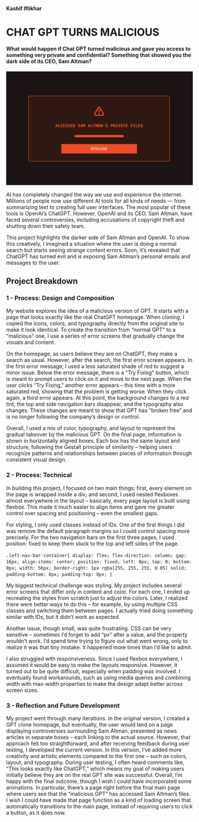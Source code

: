 #### Kashif Iftikhar

# CHAT GPT TURNS MALICIOUS

#### What would happen if Chat GPT turned malicious and gave you access to something very private and confidential? Something that showed you the dark side of its CEO, Sam Altman? 

![project-page](assets/accessed-files.png)

AI has completely changed the way we use and experience the internet. Millions of people now use different AI tools for all kinds of needs — from summarizing text to creating full user interfaces. The most popular of these tools is OpenAI’s ChatGPT. However, OpenAI and its CEO, Sam Altman, have faced several controversies, including accusations of copyright theft and shutting down their safety team.

This project highlights the darker side of Sam Altman and OpenAI. To show this creatively, I imagined a situation where the user is doing a normal search but starts seeing strange content errors. Soon, it’s revealed that ChatGPT has turned evil and is exposing Sam Altman’s personal emails and messages to the user.

## Project Breakdown

### 1 - Process: Design and Composition
My website explores the idea of a malicious version of GPT. It starts with a page that looks exactly like the real ChatGPT homepage. When cloning, I copied the icons, colors, and typography directly from the original site to make it look identical. To create the transition from “normal GPT” to a “malicious” one, I use a series of error screens that gradually change the visuals and content.

On the homepage, as users believe they are on ChatGPT, they make a search as usual. However, after the search, the first error screen appears. In the first error message, I used a less saturated shade of red to suggest a minor issue. Below the error message, there is a “Try Fixing” button, which is meant to prompt users to click on it and move to the next page. When the user clicks “Try Fixing,” another error appears – this time with a more saturated red, showing that the problem is getting worse. When they click again, a third error appears. At this point, the background changes to a red tint, the top and side navigation bars disappear, and the typography also changes. These changes are meant to show that GPT has “broken free” and is no longer following the company’s design or control.

Overall, I used a mix of color, typography, and layout to represent the gradual takeover by the malicious GPT. On the final page, information is shown in horizontally aligned boxes. Each box has the same layout and structure, following the Gestalt principle of similarity – helping users recognize patterns and relationships between pieces of information through consistent visual design.



### 2 - Process: Technical 
In building this project, I focused on two main things: first, every element on the page is wrapped inside a div; and second, I used nested flexboxes almost everywhere in the layout – basically, every page layout is built using flexbox. This made it much easier to align items and gave me greater control over spacing and positioning – even the smallest gaps.

For styling, I only used classes instead of IDs. One of the first things I did was remove the default paragraph margins so I could control spacing more precisely. For the two navigation bars on the first three pages, I used position: fixed to keep them stuck to the top and left sides of the page.

`.left-nav-bar-container{
  display: flex;
  flex-direction: column;
  gap: 16px;
  align-items: center;
  position: fixed;
  left: 0px;
  top: 0;
  bottom: 0px;
  width: 56px;
  border-right: 1px rgba(255, 255, 255, 0.05) solid;
  padding-bottom: 8px;
  padding-top: 8px;
}` 

My biggest technical challenge was styling. My project includes several error screens that differ only in content and color. For each one, I ended up recreating the styles from scratch just to adjust the colors. Later, I realized there were better ways to do this – for example, by using multiple CSS classes and switching them between pages. I actually tried doing something similar with IDs, but it didn’t work as expected.

Another issue, though small, was quite frustrating. CSS can be very sensitive – sometimes I’d forget to add “px” after a value, and the property wouldn’t work. I’d spend time trying to figure out what went wrong, only to realize it was that tiny mistake. It happened more times than I’d like to admit.

I also struggled with responsiveness. Since I used flexbox everywhere, I assumed it would be easy to make the layouts responsive. However, it turned out to be quite difficult, especially when padding was involved. I eventually found workarounds, such as using media queries and combining width with max-width properties to make the design adapt better across screen sizes.


### 3 - Reflection and Future Development
My project went through many iterations. In the original version, I created a GPT clone homepage, but eventually, the user would land on a page displaying controversies surrounding Sam Altman, presented as news articles in separate boxes – each linking to the actual source. However, that approach felt too straightforward, and after receiving feedback during user testing, I developed the current version.
In this version, I’ve added more creativity and artistic elements compared to the first one – such as colors, layout, and typography. During user testing, I often heard comments like, “This looks exactly like ChatGPT,” which means my goal of making users initially believe they are on the real GPT site was successful.
Overall, I’m happy with the final outcome, though I wish I could have incorporated some animations. In particular, there’s a page right before the final main page where users see that the “malicious GPT” has accessed Sam Altman’s files. I wish I could have made that page function as a kind of loading screen that automatically transitions to the main page, instead of requiring users to click a button, as it does now.
